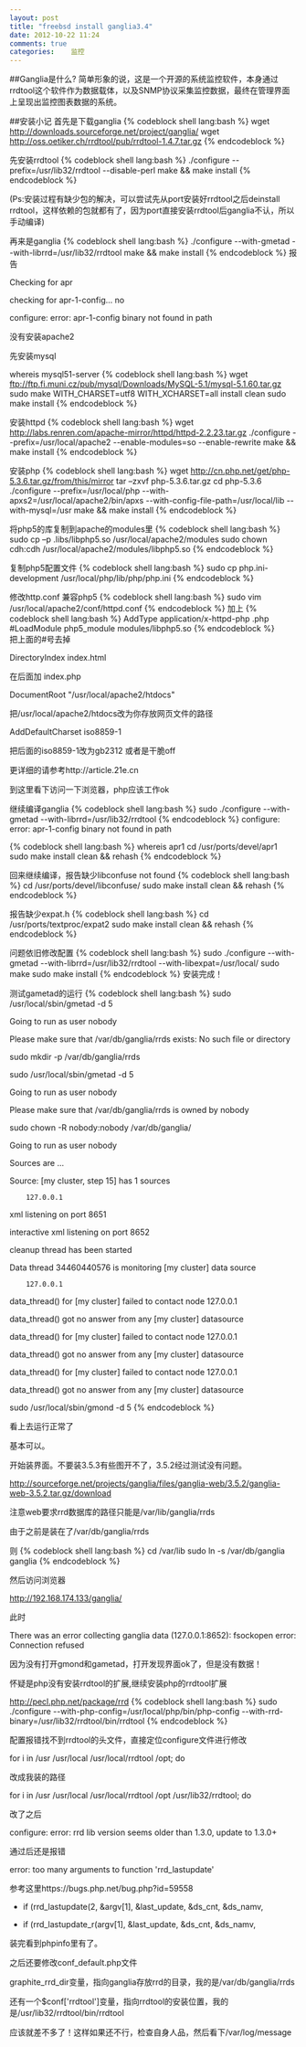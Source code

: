 ```yaml
---
layout: post
title: "freebsd install ganglia3.4"
date: 2012-10-22 11:24
comments: true
categories:    监控
---
```

##Ganglia是什么?
简单形象的说，这是一个开源的系统监控软件，本身通过rrdtool这个软件作为数据载体，以及SNMP协议采集监控数据，最终在管理界面上呈现出监控图表数据的系统。

##安装小记
首先是下载ganglia
{% codeblock shell lang:bash %}
wget http://downloads.sourceforge.net/project/ganglia/
wget http://oss.oetiker.ch/rrdtool/pub/rrdtool-1.4.7.tar.gz
{% endcodeblock %}

先安装rrdtool
{% codeblock shell lang:bash %}
./configure --prefix=/usr/lib32/rrdtool --disable-perl
make && make install
{% endcodeblock %}

(Ps:安装过程有缺少包的解决，可以尝试先从port安装好rrdtool之后deinstall rrdtool，这样依赖的包就都有了，因为port直接安装rrdtool后ganglia不认，所以手动编译)

再来是ganglia
{% codeblock shell lang:bash %}
./configure --with-gmetad --with-librrd=/usr/lib32/rrdtool
make && make install
{% endcodeblock %}
报告

Checking for apr

checking for apr-1-config... no

configure: error: apr-1-config binary not found in path

没有安装apache2

先安装mysql

whereis mysql51-server
{% codeblock shell lang:bash %}
wget ftp://ftp.fi.muni.cz/pub/mysql/Downloads/MySQL-5.1/mysql-5.1.60.tar.gz
sudo make WITH_CHARSET=utf8 WITH_XCHARSET=all install clean
sudo make install
{% endcodeblock %}

安装httpd
{% codeblock shell lang:bash %}
wget http://labs.renren.com/apache-mirror/httpd/httpd-2.2.23.tar.gz
./configure --prefix=/usr/local/apache2 --enable-modules=so --enable-rewrite
make && make install
{% endcodeblock %}

安装php
{% codeblock shell lang:bash %}
wget http://cn.php.net/get/php-5.3.6.tar.gz/from/this/mirror
tar –zxvf php-5.3.6.tar.gz
cd php-5.3.6
./configure --prefix=/usr/local/php --with-apxs2=/usr/local/apache2/bin/apxs --with-config-file-path=/usr/local/lib --with-mysql=/usr
make && make install
{% endcodeblock %}

将php5的库复制到apache的modules里
{% codeblock shell lang:bash %}
sudo cp –p .libs/libphp5.so /usr/local/apache2/modules
sudo chown cdh:cdh /usr/local/apache2/modules/libphp5.so
{% endcodeblock %}

复制php5配置文件
{% codeblock shell lang:bash %}
sudo cp php.ini-development /usr/local/php/lib/php/php.ini
{% endcodeblock %}

修改http.conf 兼容php5
{% codeblock shell lang:bash %}
sudo vim /usr/local/apache2/conf/httpd.conf 
{% endcodeblock %}
加上
{% codeblock shell lang:bash %}
AddType application/x-httpd-php .php  
#LoadModule php5_module modules/libphp5.so
{% endcodeblock %}  
把上面的#号去掉  

 

DirectoryIndex index.html 

在后面加 index.php

 

DocumentRoot "/usr/local/apache2/htdocs"  

把/usr/local/apache2/htdocs改为你存放网页文件的路径  

 

AddDefaultCharset iso8859-1  

把后面的iso8859-1改为gb2312 或者是干脆off 

更详细的请参考http://article.21e.cn

 

到这里看下访问一下浏览器，php应该工作ok

 

继续编译ganglia
{% codeblock shell lang:bash %}
sudo ./configure --with-gmetad --with-librrd=/usr/lib32/rrdtool
{% endcodeblock %} 
configure: error: apr-1-config binary not found in path

{% codeblock shell lang:bash %}
whereis apr1
cd /usr/ports/devel/apr1
sudo make install clean && rehash
{% endcodeblock %} 
 

回来继续编译，报告缺少libconfuse not found
{% codeblock shell lang:bash %}
cd /usr/ports/devel/libconfuse/
sudo make install clean && rehash
{% endcodeblock %} 
 

报告缺少expat.h
{% codeblock shell lang:bash %}
cd /usr/ports/textproc/expat2
sudo make install clean && rehash
{% endcodeblock %} 

问题依旧修改配置
{% codeblock shell lang:bash %}
sudo ./configure --with-gmetad --with-librrd=/usr/lib32/rrdtool --with-libexpat=/usr/local/
sudo make
sudo make install
{% endcodeblock %} 
安装完成！

测试gametad的运行
{% codeblock shell lang:bash %}
sudo /usr/local/sbin/gmetad -d 5

Going to run as user nobody

Please make sure that /var/db/ganglia/rrds exists: No such file or directory

sudo mkdir -p /var/db/ganglia/rrds

sudo /usr/local/sbin/gmetad -d 5

Going to run as user nobody

Please make sure that /var/db/ganglia/rrds is owned by nobody

sudo chown -R nobody:nobody /var/db/ganglia/

Going to run as user nobody

Sources are ...

Source: [my cluster, step 15] has 1 sources

        127.0.0.1

xml listening on port 8651

interactive xml listening on port 8652

cleanup thread has been started

Data thread 34460440576 is monitoring [my cluster] data source

        127.0.0.1

data_thread() for [my cluster] failed to contact node 127.0.0.1

data_thread() got no answer from any [my cluster] datasource

data_thread() for [my cluster] failed to contact node 127.0.0.1

data_thread() got no answer from any [my cluster] datasource

data_thread() for [my cluster] failed to contact node 127.0.0.1

data_thread() got no answer from any [my cluster] datasource

sudo /usr/local/sbin/gmond -d 5
{% endcodeblock %} 

看上去运行正常了 

基本可以。

开始装界面。不要装3.5.3有些图开不了，3.5.2经过测试没有问题。

http://sourceforge.net/projects/ganglia/files/ganglia-web/3.5.2/ganglia-web-3.5.2.tar.gz/download

 

注意web要求rrd数据库的路径只能是/var/lib/ganglia/rrds

由于之前是装在了/var/db/ganglia/rrds

则
{% codeblock shell lang:bash %}
cd /var/lib
sudo ln -s /var/db/ganglia ganglia
{% endcodeblock %} 

然后访问浏览器

http://192.168.174.133/ganglia/

此时

There was an error collecting ganglia data (127.0.0.1:8652): fsockopen error: Connection refused

 
因为没有打开gmond和gametad，打开发现界面ok了，但是没有数据！

怀疑是php没有安装rrdtool的扩展,继续安装php的rrdtool扩展

http://pecl.php.net/package/rrd
{% codeblock shell lang:bash %}
sudo ./configure --with-php-config=/usr/local/php/bin/php-config --with-rrd-binary=/usr/lib32/rrdtool/bin/rrdtool
{% endcodeblock %} 

配置报错找不到rrdtool的头文件，直接定位configure文件进行修改

for i in /usr /usr/local /usr/local/rrdtool /opt; do

改成我装的路径

for i in /usr /usr/local /usr/local/rrdtool /opt /usr/lib32/rrdtool; do

改了之后

configure: error: rrd lib version seems older than 1.3.0, update to 1.3.0+

通过后还是报错

error: too many arguments to function 'rrd_lastupdate'

参考这里https://bugs.php.net/bug.php?id=59558

 

- if (rrd_lastupdate(2, &argv[1], &last_update, &ds_cnt, &ds_namv,

+ if (rrd_lastupdate_r(argv[1], &last_update, &ds_cnt, &ds_namv,

装完看到phpinfo里有了。

之后还要修改conf_default.php文件

graphite_rrd_dir变量，指向ganglia存放rrd的目录，我的是/var/db/ganglia/rrds

还有一个$conf['rrdtool']变量，指向rrdtool的安装位置，我的是/usr/lib32/rrdtool/bin/rrdtool

应该就差不多了！这样如果还不行，检查自身人品，然后看下/var/log/message